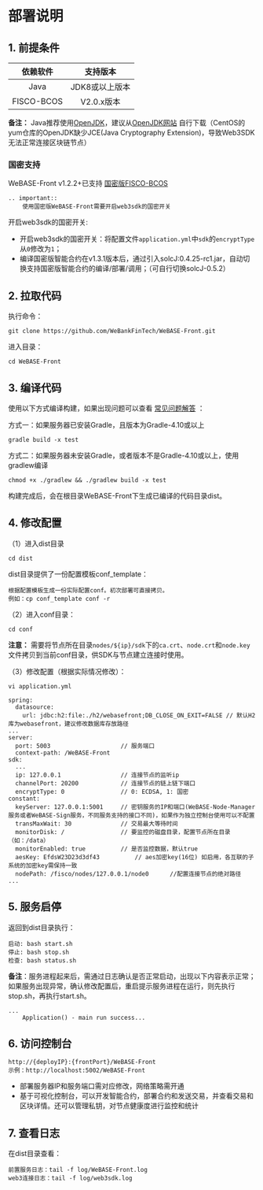 # 部署说明

## 1. 前提条件

| 依赖软件 | 支持版本 |
| :-: | :-: |
| Java | JDK8或以上版本 |
| FISCO-BCOS | V2.0.x版本 |

**备注：** Java推荐使用[OpenJDK](./appendix.html#java )，建议从[OpenJDK网站](https://jdk.java.net/java-se-ri/11) 自行下载（CentOS的yum仓库的OpenJDK缺少JCE(Java Cryptography Extension)，导致Web3SDK无法正常连接区块链节点）

### 国密支持

WeBASE-Front v1.2.2+已支持 [国密版FISCO-BCOS](https://fisco-bcos-documentation.readthedocs.io/zh_CN/latest/docs/manual/guomi_crypto.html)

```eval_rst
.. important::
    使用国密版WeBASE-Front需要开启web3sdk的国密开关
```

开启web3sdk的国密开关:

- 开启web3sdk的国密开关：将配置文件`application.yml`中`sdk`的`encryptType`从`0`修改为`1`；
- 编译国密版智能合约在v1.3.1版本后，通过引入solcJ:0.4.25-rc1.jar，自动切换支持国密版智能合约的编译/部署/调用；（可自行切换solcJ-0.5.2）


## 2. 拉取代码
执行命令：
```
git clone https://github.com/WeBankFinTech/WeBASE-Front.git
```

进入目录：

```
cd WeBASE-Front
```

## 3. 编译代码

使用以下方式编译构建，如果出现问题可以查看 [常见问题解答](./appendix.html#id6) ：

方式一：如果服务器已安装Gradle，且版本为Gradle-4.10或以上

```shell
gradle build -x test
```

方式二：如果服务器未安装Gradle，或者版本不是Gradle-4.10或以上，使用gradlew编译

```shell
chmod +x ./gradlew && ./gradlew build -x test
```

构建完成后，会在根目录WeBASE-Front下生成已编译的代码目录dist。

## 4. 修改配置

（1）进入dist目录

```
cd dist
```

dist目录提供了一份配置模板conf_template：

```
根据配置模板生成一份实际配置conf。初次部署可直接拷贝。
例如：cp conf_template conf -r
```

（2）进入conf目录：

```shell
cd conf
```

**注意：** 需要将节点所在目录`nodes/${ip}/sdk`下的`ca.crt`、`node.crt`和`node.key`文件拷贝到当前conf目录，供SDK与节点建立连接时使用。

（3）修改配置（根据实际情况修改）：

```
vi application.yml
```

``` 
spring:
  datasource:
    url: jdbc:h2:file:./h2/webasefront;DB_CLOSE_ON_EXIT=FALSE // 默认H2库为webasefront，建议修改数据库存放路径
...
server: 
  port: 5003                    // 服务端口
  context-path: /WeBASE-Front
sdk: 
  ...
  ip: 127.0.0.1                 // 连接节点的监听ip
  channelPort: 20200            // 连接节点的链上链下端口
  encryptType: 0                // 0: ECDSA, 1: 国密
constant: 
  keyServer: 127.0.0.1:5001     // 密钥服务的IP和端口(WeBASE-Node-Manager服务或者WeBASE-Sign服务，不同服务支持的接口不同)，如果作为独立控制台使用可以不配置
  transMaxWait: 30              // 交易最大等待时间
  monitorDisk: /                // 要监控的磁盘目录，配置节点所在目录（如：/data）
  monitorEnabled: true          // 是否监控数据，默认true
  aesKey: EfdsW23D23d3df43          // aes加密key(16位) 如启用，各互联的子系统的加密key需保持一致
  nodePath: /fisco/nodes/127.0.0.1/node0      //配置连接节点的绝对路径
...
```

## 5. 服务启停

返回到dist目录执行：
```shell
启动: bash start.sh
停止: bash stop.sh
检查: bash status.sh
```
**备注**：服务进程起来后，需通过日志确认是否正常启动，出现以下内容表示正常；如果服务出现异常，确认修改配置后，重启提示服务进程在运行，则先执行stop.sh，再执行start.sh。

```
...
	Application() - main run success...
```

## 6. 访问控制台

```
http://{deployIP}:{frontPort}/WeBASE-Front
示例：http://localhost:5002/WeBASE-Front
```

- 部署服务器IP和服务端口需对应修改，网络策略需开通
- 基于可视化控制台，可以开发智能合约，部署合约和发送交易，并查看交易和区块详情。还可以管理私钥，对节点健康度进行监控和统计

## 7. 查看日志

在dist目录查看：

```
前置服务日志：tail -f log/WeBASE-Front.log
web3连接日志：tail -f log/web3sdk.log
```